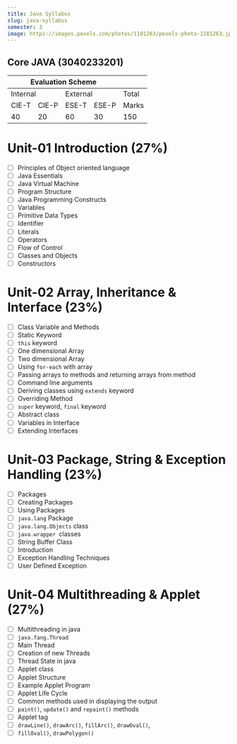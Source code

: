 ```yaml
---
title: Java Syllabus
slug: java-syllabus
semester: 3
image: https://images.pexels.com/photos/1181263/pexels-photo-1181263.jpeg?auto=compress&cs=tinysrgb&w=1260&h=750&dpr=1
---
```


## Core JAVA (3040233201)

<table><thead>
  <tr>
    <th colspan="4">Evaluation Scheme</th>
    <th></th>
  </tr></thead>
<tbody>
  <tr>
    <td colspan="2">Internal</td>
    <td colspan="2">External</td>
    <td>Total </td>
  </tr>
  <tr>
    <td>CIE-T</td>
    <td>CIE-P</td>
    <td>ESE-T</td>
    <td>ESE-P</td>
    <td>Marks</td>
  </tr>
  <tr>
    <td>40</td>
    <td>20</td>
    <td>60</td>
    <td>30</td>
    <td>150</td>
  </tr>
</tbody>
</table>

# Unit-01 Introduction (27%)

- [ ] Principles of Object oriented language
- [ ] Java Essentials
- [ ] Java Virtual Machine
- [ ] Program Structure
- [ ] Java Programming Constructs
- [ ] Variables
- [ ] Primitive Data Types
- [ ] Identifier
- [ ] Literals
- [ ] Operators
- [ ] Flow of Control
- [ ] Classes and Objects
- [ ] Constructors

# Unit-02 Array, Inheritance & Interface (23%)

- [ ] Class Variable and Methods
- [ ] Static Keyword
- [ ] `this` keyword
- [ ] One dimensional Array
- [ ] Two dimensional Array
- [ ] Using `for-each` with array
- [ ] Passing arrays to methods and returning arrays from method
- [ ] Command line arguments
- [ ] Deriving classes using `extends` keyword
- [ ] Overriding Method
- [ ] `super` keyword, `final` keyword
- [ ] Abstract class
- [ ] Variables in Interface
- [ ] Extending Interfaces

# Unit-03 Package, String & Exception Handling (23%)

- [ ] Packages
- [ ] Creating Packages
- [ ] Using Packages
- [ ] `java.lang` Package
- [ ] `java.lang.Objects` class
- [ ] `java.wrapper `classes
- [ ] String Buffer Class
- [ ] Introduction
- [ ] Exception Handling Techniques
- [ ] User Defined Exception

# Unit-04 Multithreading & Applet (27%)

- [ ] Multithreading in java
- [ ] `java.fang.Thread`
- [ ] Main Thread
- [ ] Creation of new Threads
- [ ] Thread State in java
- [ ] Applet class
- [ ] Applet Structure
- [ ] Example Applet Program
- [ ] Applet Life Cycle
- [ ] Common methods used in displaying the output
- [ ] `paint()`, `update()` and `repaint()` methods
- [ ] Applet tag
- [ ] `drawLine()`, `drawArc()`, `fillArc()`, `drawOval()`,
- [ ] `fillOval()`, `drawPolygon()`

